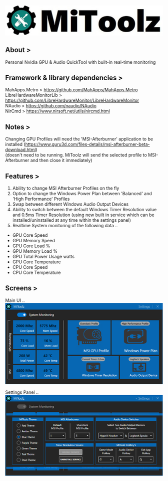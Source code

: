 ## ![](images/MiToolz_ImageBanner.jpg)


## About >
Personal Nvidia GPU &amp; Audio QuickTool with built-in real-time monitoring


## Framework & library dependencies >
MahApps.Metro > https://github.com/MahApps/MahApps.Metro  
LibreHardwareMonitorLib > https://github.com/LibreHardwareMonitor/LibreHardwareMonitor  
NAudio > https://github.com/naudio/NAudio  
NirCmd > https://www.nirsoft.net/utils/nircmd.html  


## Notes >
 Changing GPU Profiles will need the 'MSI-Afterburner' application to be installed (https://www.guru3d.com/files-details/msi-afterburner-beta-download.html)  
  (doesn't need to be running. MiToolz will send the selected profile to MSI-Afterburner and then close it immediately)


## Features >
1. Ability to change MSI Afterburner Profiles on the fly  
2. Option to change the Windows Power Plan between 'Balanced' and 'High Performance' Profiles  
3. Swap between different Windows Audio Output Devices  
4. Ability to switch between the default Windows Timer Resolution value and 0.5ms Timer Resolution (using new built in service   which can be installed/uninstalled at any time within the settings panel)  
5. Realtime System monitoring of the following data ..  
  - GPU Core Speed
  - GPU Memory Speed
  - GPU Core Load %
  - GPU Memory Load %
  - GPU Total Power Usage watts
  - GPU Core Temperature
  - CPU Core Speed
  - CPU Core Temperature

## Screens >

Main UI ..  
![](images/MiToolz_ImageA.png)

Settings Panel ..  
![](images/MiToolz_ImageB.png)
